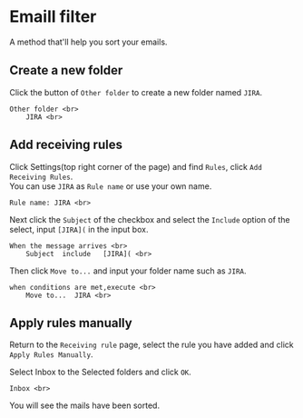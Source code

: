 # Emaill filter<br>
A method that'll help you sort your emails.<br>

## Create a new folder<br>
Click the button of `Other folder` to create a new folder named `JIRA`.<br>

	Other folder <br>
		JIRA <br>

## Add receiving rules<br>
Click Settings(top right corner of the page) and find `Rules`, click `Add Receiving Rules`.<br>
You can use `JIRA` as `Rule name` or use your own name. <br>

	Rule name: JIRA <br>

Next click the `Subject` of the checkbox and select the `Include` option of the select, input `[JIRA](` in the input box. <br>

	When the message arrives <br>
		Subject  include   [JIRA]( <br>

Then click `Move to...` and input your folder name such as `JIRA`.<br>

	when conditions are met,execute <br>
		Move to...  JIRA <br>

## Apply rules manually<br>
Return to the `Receiving rule` page, select the rule you have added and click `Apply Rules Manually`.<br>

Select Inbox to the Selected folders and click `OK`.<br> 

	Inbox <br>

You will see the mails have been sorted.


